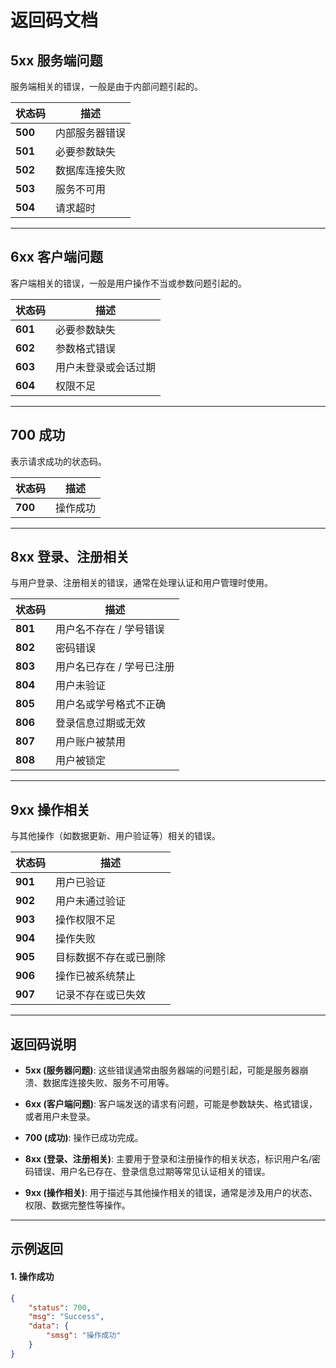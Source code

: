 # 返回码文档

## 5xx 服务端问题
服务端相关的错误，一般是由于内部问题引起的。

| 状态码  | 描述                   |
| ------- | ---------------------- |
| **500** | 内部服务器错误         |
| **501** | 必要参数缺失           |
| **502** | 数据库连接失败         |
| **503** | 服务不可用             |
| **504** | 请求超时               |

---

## 6xx 客户端问题
客户端相关的错误，一般是用户操作不当或参数问题引起的。

| 状态码  | 描述                   |
| ------- | ---------------------- |
| **601** | 必要参数缺失           |
| **602** | 参数格式错误           |
| **603** | 用户未登录或会话过期   |
| **604** | 权限不足               |

---

## 700 成功
表示请求成功的状态码。

| 状态码  | 描述                   |
| ------- | ---------------------- |
| **700** | 操作成功               |

---

## 8xx 登录、注册相关
与用户登录、注册相关的错误，通常在处理认证和用户管理时使用。

| 状态码  | 描述                               |
| ------- | ---------------------------------- |
| **801** | 用户名不存在 / 学号错误           |
| **802** | 密码错误                           |
| **803** | 用户名已存在 / 学号已注册         |
| **804** | 用户未验证                         |
| **805** | 用户名或学号格式不正确           |
| **806** | 登录信息过期或无效                 |
| **807** | 用户账户被禁用                     |
| **808** | 用户被锁定                         |

---

## 9xx 操作相关
与其他操作（如数据更新、用户验证等）相关的错误。

| 状态码  | 描述                               |
| ------- | ---------------------------------- |
| **901** | 用户已验证                         |
| **902** | 用户未通过验证                     |
| **903** | 操作权限不足                       |
| **904** | 操作失败                           |
| **905** | 目标数据不存在或已删除           |
| **906** | 操作已被系统禁止                   |
| **907** | 记录不存在或已失效                 |

---

## 返回码说明
- **5xx (服务器问题)**: 这些错误通常由服务器端的问题引起，可能是服务器崩溃、数据库连接失败、服务不可用等。
  
- **6xx (客户端问题)**: 客户端发送的请求有问题，可能是参数缺失、格式错误，或者用户未登录。

- **700 (成功)**: 操作已成功完成。

- **8xx (登录、注册相关)**: 主要用于登录和注册操作的相关状态，标识用户名/密码错误、用户名已存在、登录信息过期等常见认证相关的错误。

- **9xx (操作相关)**: 用于描述与其他操作相关的错误，通常是涉及用户的状态、权限、数据完整性等操作。

---

## 示例返回

#### 1. 操作成功
```json
{
    "status": 700,
    "msg": "Success",
    "data": {
        "smsg": "操作成功"
    }
}
